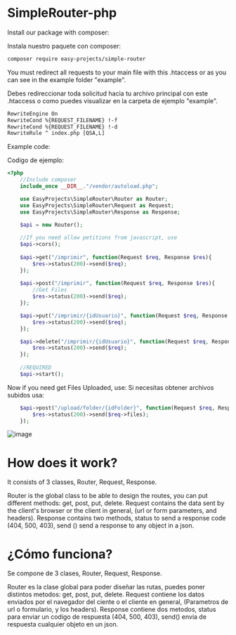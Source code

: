 # SimpleRouter-php

Install our package with composer:

Instala nuestro paquete con composer:

```txt
composer require easy-projects/simple-router
```

You must redirect all requests to your main file with this .htaccess or as you can see in the example folder "example".

Debes redireccionar toda solicitud hacia tu archivo principal con este .htaccess o como puedes visualizar en la carpeta de ejemplo "example".

```txt
RewriteEngine On
RewriteCond %{REQUEST_FILENAME} !-f
RewriteCond %{REQUEST_FILENAME} !-d
RewriteRule ^ index.php [QSA,L]
```

Example code:

Codigo de ejemplo:

```php
<?php
    //Include composer
    include_once __DIR__."/vendor/autoload.php";

    use EasyProjects\SimpleRouter\Router as Router;
    use EasyProjects\SimpleRouter\Request as Request;
    use EasyProjects\SimpleRouter\Response as Response;

    $api = new Router();
    
    //If you need allow petitions from javascript, use
    $api->cors();
    
    $api->get("/imprimir", function(Request $req, Response $res){
        $res->status(200)->send($req);
    });
    
    $api->post("/imprimir", function(Request $req, Response $res){
        //Get Files
        $res->status(200)->send($req);
    });

    $api->put("/imprimir/{idUsuario}", function(Request $req, Response $res){
        $res->status(200)->send($req);
    });

    $api->delete("/imprimir/{idUsuario}", function(Request $req, Response $res){
        $res->status(200)->send($req);
    });
    
    //REQUIRED
    $api->start();
```

Now if you need get Files Uploaded, use:
Si necesitas obtener archivos subidos usa:

```php
    $api->post("/upload/folder/{idFolder}", function(Request $req, Response $res){
        $res->status(200)->send($req->files);
    });
```

![image](https://user-images.githubusercontent.com/86737117/144947334-5f09b150-5ec4-481c-9dfd-bc09592c7250.png)

# How does it work?

It consists of 3 classes, Router, Request, Response.

Router is the global class to be able to design the routes, you can put different methods: get, post, put, delete.
Request contains the data sent by the client's browser or the client in general, (url or form parameters, and headers).
Response contains two methods, status to send a response code (404, 500, 403), send () send a response to any object in a json.

# ¿Cómo funciona?

Se compone de 3 clases, Router, Request, Response.

Router es la clase global para poder diseñar las rutas, puedes poner distintos metodos: get, post, put, delete.
Request contiene los datos enviados por el navegador del ciente o el cliente en general, (Parametros de url o formulario, y los headers).
Response contiene dos metodos, status para enviar un codigo de respuesta (404, 500, 403), send() envia de respuesta cualquier objeto en un json.

